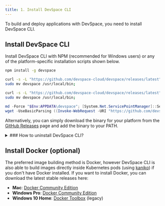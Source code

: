 ```yaml
---
title: 1. Install DevSpace CLI
---
```


To build and deploy applications with DevSpace, you need to install DevSpace CLI.

## Install DevSpace CLI
Install DevSpace CLI with NPM (recommended for Windows users) or any of the platform-specific installation scripts shown below.

<!--DOCUSAURUS_CODE_TABS-->
<!--NPM-->
```bash
npm install -g devspace
```

<!--Mac Terminal-->
```bash
curl -s -L "https://github.com/devspace-cloud/devspace/releases/latest" | sed -nE 's!.*"([^"]*devspace-darwin-amd64)".*!https://github.com\1!p' | xargs -n 1 curl -L -o devspace && chmod +x devspace;
sudo mv devspace /usr/local/bin;
```

<!--Linux Bash-->
```bash
curl -s -L "https://github.com/devspace-cloud/devspace/releases/latest" | sed -nE 's!.*"([^"]*devspace-linux-amd64)".*!https://github.com\1!p' | xargs -n 1 curl -L -o devspace && chmod +x devspace;
sudo mv devspace /usr/local/bin;
```

<!--Windows Powershell-->
```powershell
md -Force "$Env:APPDATA\devspace"; [System.Net.ServicePointManager]::SecurityProtocol = [System.Net.SecurityProtocolType]'Tls,Tls11,Tls12';
wget -UseBasicParsing ((Invoke-WebRequest -URI "https://github.com/devspace-cloud/devspace/releases/latest" -UseBasicParsing).Content -replace "(?ms).*`"([^`"]*devspace-windows-amd64.exe)`".*","https://github.com/`$1") -o $Env:APPDATA\devspace\devspace.exe; & "$Env:APPDATA\devspace\devspace.exe" "install"; $env:Path = (Get-ItemProperty -Path HKCU:\Environment -Name Path).Path
```
<!--END_DOCUSAURUS_CODE_TABS-->

Alternatively, you can simply download the binary for your platform from the [GitHub Releases](https://github.com/devspace-cloud/devspace/releases) page and add the binary to your PATH.

<details>
<summary>
### How to uninstall DevSpace CLI?
</summary>

Uninstalling DevSpace CLI is as easy as removing the devspace binary from your machine. You can use the following commands for removing the binary and optionally also deleting the DevSpace folder in your home directory:
<!--DOCUSAURUS_CODE_TABS-->
<!--NPM-->
```bash
npm uninstall -g devspace

# If you also want to delete the DevSpace configuration folder:
rm "~/.devspace";           # for Mac and Linux
Remove-Item "~\.devspace";  # for Windows
```

<!--Mac Terminal-->
```bash
sudo rm  /usr/local/bin/devspace;

# If you also want to delete the DevSpace configuration folder:
rm "~/.devspace";
```

<!--Linux Bash-->
```bash
sudo rm /usr/local/bin/devspace;

# If you also want to delete the DevSpace configuration folder:
rm "~/.devspace";
```

<!--Windows Powershell-->
```powershell
Remove-Item "$Env:APPDATA\devspace";

# If you also want to delete the DevSpace configuration folder:
Remove-Item "~\.devspace";
```
<!--END_DOCUSAURUS_CODE_TABS-->


</details>

## Install Docker (optional)
The preferred image building method is Docker, however DevSpace CLI is also able to build images directly inside Kubernetes pods (using [kaniko](https://github.com/GoogleContainerTools/kaniko)) if you don't have Docker installed. If you want to install Docker, you can download the latest stable releases here:
- **Mac**: [Docker Community Edition](https://download.docker.com/mac/stable/Docker.dmg)
- **Windows Pro**: [Docker Community Edition](https://download.docker.com/win/stable/Docker%20for%20Windows%20Installer.exe)
- **Windows 10 Home**: [Docker Toolbox](https://download.docker.com/win/stable/DockerToolbox.exe) (legacy)
